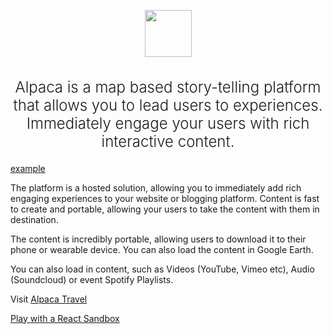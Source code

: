 <p align="center">
  <img src="https://developer.alpacamaps.com/_media/logo.svg" width="75" height="75" />
</p>
<h2 style="font-weight:300; font-size:1.5rem; text-align: center;">
Alpaca is a map based story-telling platform that allows you to lead users to
experiences. Immediately engage your users with rich interactive content.
</h2>

[example](https://embed.alpacamaps.com/journey/2181f781-95f5-11e8-a4a7-024bc0398b11/default 'include :type=iframe width=100% height=500px')

The platform is a hosted solution, allowing you to immediately add rich
engaging experiences to your website or blogging platform. Content is fast to
create and portable, allowing your users to take the content with them in
destination.

The content is incredibly portable, allowing users to download it to their
phone or wearable device. You can also load the content in Google Earth.

You can also load in content, such as Videos (YouTube, Vimeo etc), Audio
(Soundcloud) or event Spotify Playlists.

Visit [Alpaca Travel](https://alpaca.travel)

[Play with a React Sandbox](https://codesandbox.io/s/alpaca-toolkit-react-basic-1jxor-1jxor?file=/src/use-view.tsx)
